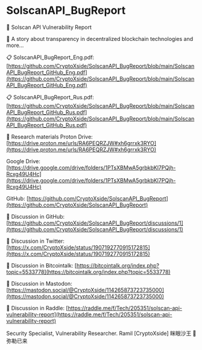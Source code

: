 # SolscanAPI_BugReport

📜 Solscan API Vulnerability Report

📝 A story about transparency in decentralized blockchain technologies and more...


📋 SolscanAPI_BugReport_Eng.pdf:
[https://github.com/CryptoXside/SolscanAPI_BugReport/blob/main/SolscanAPI_BugReport_GitHub_Eng.pdf](https://github.com/CryptoXside/SolscanAPI_BugReport/blob/main/SolscanAPI_BugReport_GitHub_Eng.pdf)

📋 SolscanAPI_BugReport_Rus.pdf:
[https://github.com/CryptoXside/SolscanAPI_BugReport/blob/main/SolscanAPI_BugReport_GitHub_Rus.pdf](https://github.com/CryptoXside/SolscanAPI_BugReport/blob/main/SolscanAPI_BugReport_GitHub_Rus.pdf)


📖 Research materials
Proton Drive: [https://drive.proton.me/urls/RA6PEQRZJW#xh6grrxk3RYO](https://drive.proton.me/urls/RA6PEQRZJW#xh6grrxk3RYO)

Google Drive: [https://drive.google.com/drive/folders/1PTsXBMwA5grbkbKl7PQjh-Rcxg49U4Hc](https://drive.google.com/drive/folders/1PTsXBMwA5grbkbKl7PQjh-Rcxg49U4Hc)

GitHub: [https://github.com/CryptoXside/SolscanAPI_BugReport](https://github.com/CryptoXside/SolscanAPI_BugReport)


📌 Discussion in GitHub:
  [https://github.com/CryptoXside/SolscanAPI_BugReport/discussions/1](https://github.com/CryptoXside/SolscanAPI_BugReport/discussions/1)
  
📌 Discussion in Twitter:
  [https://x.com/CryptoXside/status/1907192770915172815](https://x.com/CryptoXside/status/1907192770915172815)
  
📌 Discussion in Bitcointalk:
  [https://bitcointalk.org/index.php?topic=5533778](https://bitcointalk.org/index.php?topic=5533778)
  
📌 Discussion in Mastodon:
  [https://mastodon.social/@CryptoXside/114265873723735000](https://mastodon.social/@CryptoXside/114265873723735000)
  
📌 Discussion in Raddle:
  [https://raddle.me/f/Tech/205351/solscan-api-vulnerability-report](https://raddle.me/f/Tech/205351/solscan-api-vulnerability-report)


Security Specialist, Vulnerability Researcher.
Ramil [CryptoXside]
眯眼沙王 🐉 弥勒已来
